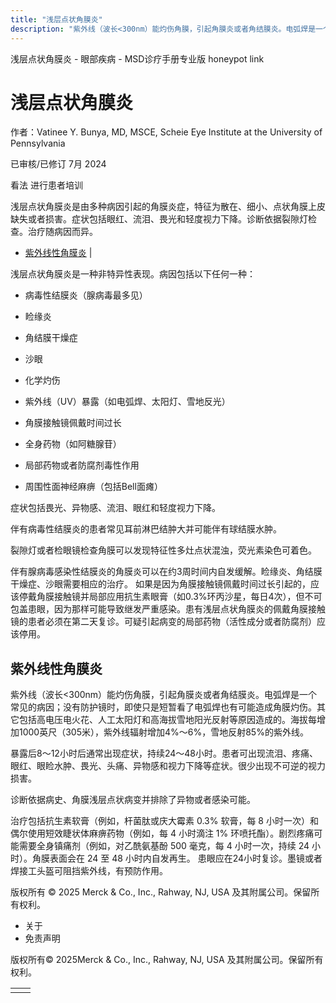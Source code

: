 ```yaml
---
title: "浅层点状角膜炎"
description: "紫外线（波长<300nm）能灼伤角膜，引起角膜炎或者角结膜炎。电弧焊是一个常见的病因；没有防护镜时，即使只是短暂看了电弧焊也有可能造成角膜灼伤。其它包括高电压电火花、人工太阳灯和高海拔雪地阳光反射等原因造成的。海拔每增加1000英尺（305米），紫外线辐射增加4%～6%，雪地反射85%的紫外线。"
---
```


﻿浅层点状角膜炎 \- 眼部疾病 \- MSD诊疗手册专业版 honeypot link

# 浅层点状角膜炎

作者：Vatinee Y. Bunya, MD, MSCE, Scheie Eye Institute at the University of Pennsylvania

已审核/已修订 7月 2024

看法 进行患者培训

浅层点状角膜炎是由多种病因引起的角膜炎症，特征为散在、细小、点状角膜上皮缺失或者损害。症状包括眼红、流泪、畏光和轻度视力下降。诊断依据裂隙灯检查。治疗随病因而异。

- [紫外线性角膜炎](#紫外线性角膜炎_v69612810_zh) \|

浅层点状角膜炎是一种非特异性表现。病因包括以下任何一种：

- 病毒性结膜炎（腺病毒最多见）

- 睑缘炎

- 角结膜干燥症

- 沙眼

- 化学灼伤

- 紫外线（UV）暴露（如电弧焊、太阳灯、雪地反光）

- 角膜接触镜佩戴时间过长

- 全身药物（如阿糖腺苷）

- 局部药物或者防腐剂毒性作用

- 周围性面神经麻痹（包括Bell面瘫）


症状包括畏光、异物感、流泪、眼红和轻度视力下降。

伴有病毒性结膜炎的患者常见耳前淋巴结肿大并可能伴有球结膜水肿。

裂隙灯或者检眼镜检查角膜可以发现特征性多灶点状混浊，荧光素染色可着色。

伴有腺病毒感染性结膜炎的角膜炎可以在约3周时间内自发缓解。睑缘炎、角结膜干燥症、沙眼需要相应的治疗。 如果是因为角膜接触镜佩戴时间过长引起的，应该停戴角膜接触镜并局部应用抗生素眼膏（如0.3%环丙沙星，每日4次），但不可包盖患眼，因为那样可能导致继发严重感染。患有浅层点状角膜炎的佩戴角膜接触镜的患者必须在第二天复诊。可疑引起病变的局部药物（活性成分或者防腐剂）应该停用。

## 紫外线性角膜炎

紫外线（波长<300nm）能灼伤角膜，引起角膜炎或者角结膜炎。电弧焊是一个常见的病因；没有防护镜时，即使只是短暂看了电弧焊也有可能造成角膜灼伤。其它包括高电压电火花、人工太阳灯和高海拔雪地阳光反射等原因造成的。海拔每增加1000英尺（305米），紫外线辐射增加4%～6%，雪地反射85%的紫外线。

暴露后8～12小时后通常出现症状，持续24～48小时。患者可出现流泪、疼痛、眼红、眼睑水肿、畏光、头痛、异物感和视力下降等症状。很少出现不可逆的视力损害。

诊断依据病史、角膜浅层点状病变并排除了异物或者感染可能。

治疗包括抗生素软膏（例如，杆菌肽或庆大霉素 0.3% 软膏，每 8 小时一次）和偶尔使用短效睫状体麻痹药物（例如，每 4 小时滴注 1% 环喷托酯）。剧烈疼痛可能需要全身镇痛剂（例如，对乙酰氨基酚 500 毫克，每 4 小时一次，持续 24 小时）。角膜表面会在 24 至 48 小时内自发再生。 患眼应在24小时复诊。墨镜或者焊接工头盔可阻挡紫外线，有预防作用。



版权所有 © 2025
Merck & Co., Inc., Rahway, NJ, USA 及其附属公司。保留所有权利。

- 关于
- 免责声明

版权所有© 2025Merck & Co., Inc., Rahway, NJ, USA 及其附属公司。保留所有权利。

|     |     |
| --- | --- |
|  |  |